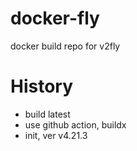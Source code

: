 # docker-fly
docker build repo for v2fly

# History

* build latest
* use github action, buildx
* init, ver v4.21.3
